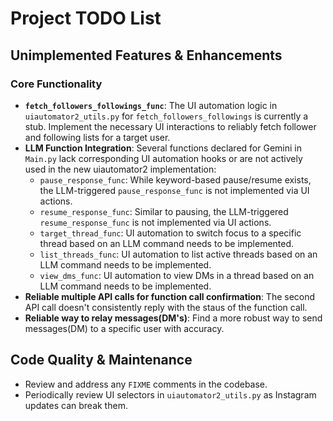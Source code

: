 # Project TODO List

## Unimplemented Features & Enhancements

### Core Functionality
*   **`fetch_followers_followings_func`**: The UI automation logic in `uiautomator2_utils.py` for `fetch_followers_followings` is currently a stub. Implement the necessary UI interactions to reliably fetch follower and following lists for a target user.
*   **LLM Function Integration**: Several functions declared for Gemini in `Main.py` lack corresponding UI automation hooks or are not actively used in the new uiautomator2 implementation:
    *   `pause_response_func`: While keyword-based pause/resume exists, the LLM-triggered `pause_response_func` is not implemented via UI actions.
    *   `resume_response_func`: Similar to pausing, the LLM-triggered `resume_response_func` is not implemented via UI actions.
    *   `target_thread_func`: UI automation to switch focus to a specific thread based on an LLM command needs to be implemented.
    *   `list_threads_func`: UI automation to list active threads based on an LLM command needs to be implemented.
    *   `view_dms_func`: UI automation to view DMs in a thread based on an LLM command needs to be implemented.
*   **Reliable multiple API calls for function call confirmation**: The second API call doesn't consistently reply with the staus of the function call.
*   **Reliable way to relay messages(DM's)**: Find a more robust way to send messages(DM) to a specific user with accuracy.

## Code Quality & Maintenance
*   Review and address any `FIXME` comments in the codebase.
*   Periodically review UI selectors in `uiautomator2_utils.py` as Instagram updates can break them.
